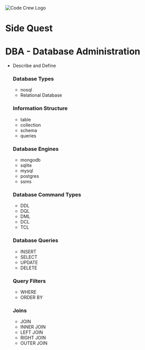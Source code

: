 ![Code Crew Logo](/Imgs/codecrewlogo.png  "image_tooltip")
# Side Quest

# DBA - Database Administration


- Describe and Define

  ### Database Types

  - nosql
  - Relational Database
  
  ### Information Structure

  - table
  - collection
  - schema
  - queries
  
  ### Database Engines

  - mongodb
  - sqlite
  - mysql
  - postgres
  - ssms

  ### Database Command Types

  - DDL
  - DQL
  - DML
  - DCL
  - TCL

  ### Database Queries
  - INSERT
  - SELECT
  - UPDATE
  - DELETE
  
  ### Query Filters
  - WHERE
  - ORDER BY
  
  ### Joins
  - JOIN
  - INNER JOIN
  - LEFT JOIN
  - RIGHT JOIN
  - OUTER JOIN
